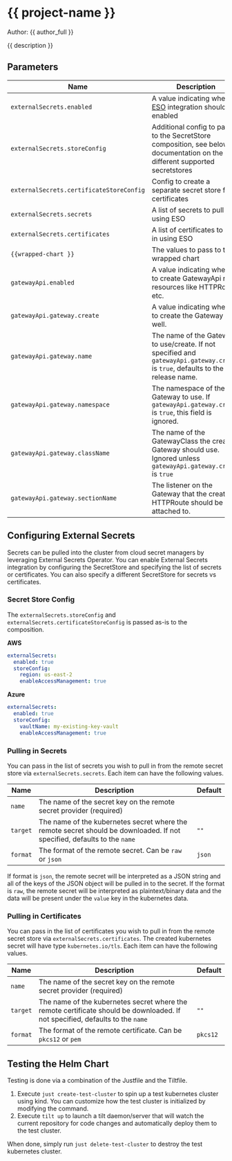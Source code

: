 # {{ project-name }}

Author: {{ author_full }}

{{ description }}

## Parameters

| Name | Description | Default |
| --- | --- | --- |
| `externalSecrets.enabled` | A value indicating whether [ESO](https://external-secrets.io/latest/) integration should be enabled | `false` |
| `externalSecrets.storeConfig` | Additional config to pass in to the SecretStore composition, see below for documentation on the different supported secretstores | `{}` |
| `externalSecrets.certificateStoreConfig` | Config to create a separate secret store for certificates | `{}` |
| `externalSecrets.secrets` | A list of secrets to pull in using ESO | `[]` |
| `externalSecrets.certificates` | A list of certificates to pull in using ESO | `[]` |
| `{{wrapped-chart }}` | The values to pass to the wrapped chart | |
| `gatewayApi.enabled` | A value indicating whether to create GatewayApi route resources like HTTPRoute, etc. | `false` |
| `gatewayApi.gateway.create` | A value indicating whether to create the Gateway as well. | `false` |
| `gatewayApi.gateway.name` | The name of the Gateway to use/create. If not specified and `gatewayApi.gateway.create` is `true`, defaults to the release name. | `""` |
| `gatewayApi.gateway.namespace` | The namespace of the Gateway to use. If `gatewayApi.gateway.create` is `true`, this field is ignored. | `""` |
| `gatewayApi.gateway.className` | The name of the GatewayClass the created Gateway should use. Ignored unless `gatewayApi.gateway.create` is `true` | `""` |
| `gatewayApi.gateway.sectionName` | The listener on the Gateway that the created HTTPRoute should be attached to. | `https` |

## Configuring External Secrets

Secrets can be pulled into the cluster from cloud secret managers by leveraging External Secrets Operator. You can enable External Secrets integration by configuring the SecretStore and specifying the list of secrets or certificates. You can also specify a different SecretStore for secrets vs certificates.

### Secret Store Config

The `externalSecrets.storeConfig` and `externalSecrets.certificateStoreConfig` is passed as-is to the composition.

**AWS**
```yaml
externalSecrets:
  enabled: true
  storeConfig:
    region: us-east-2
    enableAccessManagement: true
```

**Azure**
```yaml
externalSecrets:
  enabled: true
  storeConfig:
    vaultName: my-existing-key-vault
    enableAccessManagement: true
```

### Pulling in Secrets

You can pass in the list of secrets you wish to pull in from the remote secret store via `externalSecrets.secrets`. Each item can have the following values.

| Name | Description | Default |
| --- | --- | --- |
| `name` | The name of the secret key on the remote secret provider (required) |
| `target` | The name of the kubernetes secret where the remote secret should be downloaded. If not specified, defaults to the `name` | `""` |
| `format` | The format of the remote secret. Can be `raw` or `json` | `json` |

If format is `json`, the remote secret will be interpreted as a JSON string and all of the keys of the JSON object will be pulled in to the secret.
If the format is `raw`, the remote secret will be interpreted as plaintext/binary data and the data will be present under the `value` key in the kubernetes data.

### Pulling in Certificates

You can pass in the list of certificates you wish to pull in from the remote secret store via `externalSecrets.certificates`. The created kubernetes secret will have type `kubernetes.io/tls`. Each item can have the following values.

| Name | Description | Default |
| --- | --- | --- |
| `name` | The name of the secret key on the remote secret provider (required) |
| `target` | The name of the kubernetes secret where the remote certificate should be downloaded. If not specified, defaults to the `name` | `""` |
| `format` | The format of the remote certificate. Can be `pkcs12` or `pem` | `pkcs12` |

## Testing the Helm Chart

Testing is done via a combination of the Justfile and the Tiltfile.

1. Execute `just create-test-cluster` to spin up a test kubernetes cluster using kind. You can customize how the test cluster is initialized by modifying the command.
2. Execute `tilt up` to launch a tilt daemon/server that will watch the current repository for code changes and automatically deploy them to the test cluster.

When done, simply run `just delete-test-cluster` to destroy the test kubernetes cluster.

